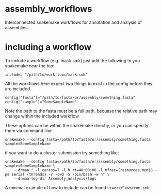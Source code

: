 # assembly_workflows
Interconnected snakemake workflows for annotation and analysis of assemblies.

# including a workflow
To include a workflow (e.g. mask.smk) just add the following to you snakemake near the top:
```
include: "/path/to/workflows/mask.smk"
```
All the workflows here expect two things to exist in the config before they are included. 
```
config["fasta"]="/path/to/fasta/or/assembly/something.fasta"
config["sample"]="SomeSampleName"
```
Note the path to the fasta must be a full path, becuase the relative path may change within the included workflow.

These options can be within the snakemake directly, or you can specify them via command line:
```
snakemake --config fasta=/path/to/fasta/or/assembly/something.fasta sample=SomeSampleName
```
if you want to do a cluster submission try something like:
```
snakemake --config fasta=/path/to/fasta/or/assembly/something.fasta sample=SomeSampleName \
    --drmaa " -l centos=7 -l h_rt=48:00:00 -l mfree={resources.mem}G -pe serial {threads} -V -cwd -S /bin/bash -w n" \
    --drmaa-log-dir Assembly_analysis/logs

```

A minimal example of how to include can be found in `workflows/run.smk`.
